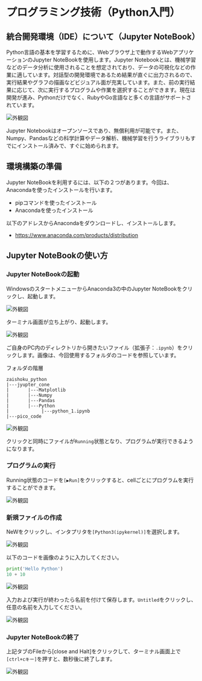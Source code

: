 # プログラミング技術（Python入門）

## 統合開発環境（IDE）について（Jupyter NoteBook）

Python言語の基本を学習するために、Webブラウザ上で動作するWebアプリケーションのJupyter NoteBookを使用します。Jupyter Notebookとは、機械学習などのデータ分析に使用されることを想定されており、データの可視化などの作業に適しています。対話型の開発環境であるため結果が直ぐに出力されるので、実行結果やグラフの描画などビジュアル面が充実しています。また、前の実行結果に応じて、次に実行するプログラムや作業を選択することができます。現在は開発が進み、Pythonだけでなく、RubyやGo言語なと多くの言語がサポートされています。

![外観図](./image/img1.png)

Jupyter Notebookはオープンソースであり、無償利用が可能です。また、Numpy、Pandasなどの科学計算やデータ解析、機械学習を行うライブラリもすでにインストール済みで、すぐに始められます。

## 環境構築の準備

Jupyter NoteBookを利用するには、以下の２つがあります。今回は、Anacondaを使ったインストールを行います。

* pipコマンドを使ったインストール
* Anacondaを使ったインストール

以下のアドレスからAnacondaをダウンロードし、インストールします。

* <https://www.anaconda.com/products/distribution>

## Jupyter NoteBookの使い方 

### Jupyter NoteBookの起動

WindowsのスタートメニューからAnaconda3の中のJupyter NoteBookをクリックし、起動します。

![外観図](./image/img2.png)

ターミナル画面が立ち上がり、起動します。

![外観図](./image/img3.png)

ご自身のPC内のディレクトリから開きたいファイル（拡張子：`.ipynb`）をクリックします。画像は、今回使用するフォルダのコードを参照しています。

フォルダの階層
```
zaishoku_python
|---jyupter_cone
|       |---Matplotlib
|       |---Numpy
|       |---Pandas
|       |---Python
|            |---python_1.ipynb
|---pico_code
```

![外観図](./image/img4.png)

クリックと同時にファイルが`Running`状態となり、プログラムが実行できるようになります。

### プログラムの実行

Running状態のコードを`[▶Run]`をクリックすると、cellごとにプログラムを実行することができます。

![外観図](./image/img5.png)

### 新規ファイルの作成

NeWをクリックし、インタプリタを`[Python3(ipykernel)]`を選択します。

![外観図](./image/img17.png)

以下のコードを画像のように入力してください。

```python
print('Hello Python')
10 + 10
```

![外観図](./image/img18.png)

入力および実行が終わったら名前を付けて保存します。`Untitled`をクリックし、任意の名前を入力してください。

![外観図](./image/img19.png)

### Jupyter NoteBookの終了

上記タブのFileから[close and Halt]をクリックして、ターミナル画面上で`[ctrl+cキー]`を押すと、数秒後に終了します。

![外観図](./image/img20.png)
